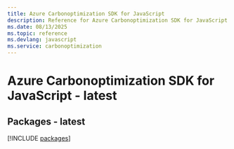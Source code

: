 ```yaml
---
title: Azure Carbonoptimization SDK for JavaScript
description: Reference for Azure Carbonoptimization SDK for JavaScript
ms.date: 08/13/2025
ms.topic: reference
ms.devlang: javascript
ms.service: carbonoptimization
---
```

# Azure Carbonoptimization SDK for JavaScript - latest
## Packages - latest
[!INCLUDE [packages](carbonoptimization-index.md)]
